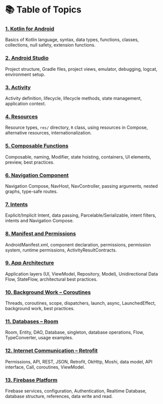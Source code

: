 # 📚 Table of Topics
### [1. Kotlin for Android](https://github.com/MarcinRod/AndroidLecture2025EN/blob/main/01%20Kotlin%20for%20Android.md)  
   Basics of Kotlin language, syntax, data types, functions, classes, collections, null safety, extension functions.

### [2. Android Studio](https://github.com/MarcinRod/AndroidLecture2025EN/blob/main/https://github.com/MarcinRod/AndroidLecture2025EN/blob/main/02%20Android%20Studio.md)  
   Project structure, Gradle files, project views, emulator, debugging, logcat, environment setup.

### [3. Activity](https://github.com/MarcinRod/AndroidLecture2025EN/blob/main/03%20Activity.md)  
   Activity definition, lifecycle, lifecycle methods, state management, application context.

### [4. Resources](https://github.com/MarcinRod/AndroidLecture2025EN/blob/main/04%20Resources.md)  
   Resource types, `res/` directory, `R` class, using resources in Compose, alternative resources, internationalization.

### [5. Composable Functions](https://github.com/MarcinRod/AndroidLecture2025EN/blob/main/05%20Composable%20Functions.md)  
   Composable, naming, Modifier, state hoisting, containers, UI elements, preview, best practices.

### [6. Navigation Component](https://github.com/MarcinRod/AndroidLecture2025EN/blob/main/06%20Navigation%20Component.md)  
   Navigation Compose, NavHost, NavController, passing arguments, nested graphs, type-safe routes.

### [7. Intents](https://github.com/MarcinRod/AndroidLecture2025EN/blob/main/07%20Intents.md)  
   Explicit/Implicit Intent, data passing, Parcelable/Serializable, intent filters, intents and Navigation Compose.

### [8. Manifest and Permissions](https://github.com/MarcinRod/AndroidLecture2025EN/blob/main/08%20Manifest%20and%20Permissions.md)  
   AndroidManifest.xml, component declaration, permissions, permission system, runtime permissions, ActivityResultContracts.

### [9. App Architecture](https://github.com/MarcinRod/AndroidLecture2025EN/blob/main/09%20App%20Architecture.md)  
   Application layers (UI, ViewModel, Repository, Model), Unidirectional Data Flow, StateFlow, architectural best practices.

### [10. Background Work – Coroutines](https://github.com/MarcinRod/AndroidLecture2025EN/blob/main/10%20Background%20w%20Work%20-%20Coroutines.md)  
   Threads, coroutines, scope, dispatchers, launch, async, LaunchedEffect, background work, best practices.

### [11. Databases – Room](https://github.com/MarcinRod/AndroidLecture2025EN/blob/main/11%20Databases%20-%20Room.md)  
   Room, Entity, DAO, Database, singleton, database operations, Flow, TypeConverter, usage examples.

### [12. Internet Communication – Retrofit](https://github.com/MarcinRod/AndroidLecture2025EN/blob/main/12%20Internet%20Communication%20-%20Retorfit.md)  
   Permissions, API, REST, JSON, Retrofit, OkHttp, Moshi, data model, API interface, Call, coroutines, ViewModel.

### [13. Firebase Platform](https://github.com/MarcinRod/AndroidLecture2025EN/blob/main/13%20Firebase%20Platform.md)  
   Firebase services, configuration, Authentication, Realtime Database, database structure, references, data write and read.
